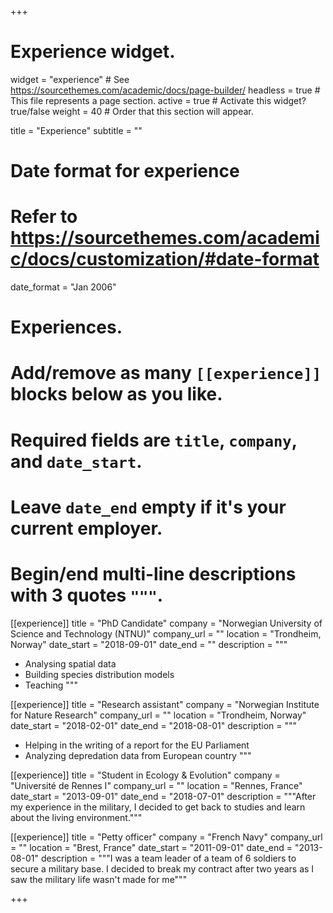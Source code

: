 +++
# Experience widget.
widget = "experience"  # See https://sourcethemes.com/academic/docs/page-builder/
headless = true  # This file represents a page section.
active = true  # Activate this widget? true/false
weight = 40  # Order that this section will appear.

title = "Experience"
subtitle = ""

# Date format for experience
#   Refer to https://sourcethemes.com/academic/docs/customization/#date-format
date_format = "Jan 2006"

# Experiences.
#   Add/remove as many `[[experience]]` blocks below as you like.
#   Required fields are `title`, `company`, and `date_start`.
#   Leave `date_end` empty if it's your current employer.
#   Begin/end multi-line descriptions with 3 quotes `"""`.
[[experience]]
  title = "PhD Candidate"
  company = "Norwegian University of Science and Technology (NTNU)"
  company_url = ""
  location = "Trondheim, Norway"
  date_start = "2018-09-01"
  date_end = ""
  description = """

  * Analysing spatial data
  * Building species distribution models
  * Teaching
  """
  
[[experience]]
  title = "Research assistant"
  company = "Norwegian Institute for Nature Research"
  company_url = ""
  location = "Trondheim, Norway"
  date_start = "2018-02-01"
  date_end = "2018-08-01"
  description = """

  * Helping in the writing of a report for the EU Parliament
  * Analyzing depredation data from European country
  """
  
[[experience]]
  title = "Student in Ecology & Evolution"
  company = "Université de Rennes I"
  company_url = ""
  location = "Rennes, France"
  date_start = "2013-09-01"
  date_end = "2018-07-01"
  description = """After my experience in the military, I decided to get back to studies and learn about the living environment."""

[[experience]]
  title = "Petty officer"
  company = "French Navy"
  company_url = ""
  location = "Brest, France"
  date_start = "2011-09-01"
  date_end = "2013-08-01"
  description = """I was a team leader of a team of 6 soldiers to secure a military base. I decided to break my contract after two years as I saw the military life wasn't made for me"""

+++
